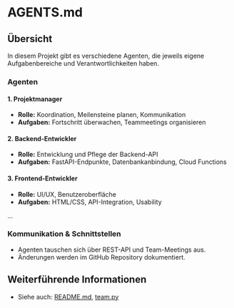 # AGENTS.md

## Übersicht

In diesem Projekt gibt es verschiedene Agenten, die jeweils eigene Aufgabenbereiche und Verantwortlichkeiten haben.

### Agenten

#### 1. Projektmanager
- **Rolle:** Koordination, Meilensteine planen, Kommunikation
- **Aufgaben:** Fortschritt überwachen, Teammeetings organisieren

#### 2. Backend-Entwickler
- **Rolle:** Entwicklung und Pflege der Backend-API
- **Aufgaben:** FastAPI-Endpunkte, Datenbankanbindung, Cloud Functions

#### 3. Frontend-Entwickler
- **Rolle:** UI/UX, Benutzeroberfläche
- **Aufgaben:** HTML/CSS, API-Integration, Usability

...

### Kommunikation & Schnittstellen

- Agenten tauschen sich über REST-API und Team-Meetings aus.
- Änderungen werden im GitHub Repository dokumentiert.

## Weiterführende Informationen

- Siehe auch: [README.md](./README.md), [team.py](./team.py)